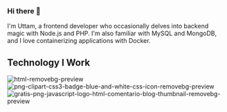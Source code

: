 ### Hi there 👋
 I'm Uttam, a frontend developer who occasionally delves into backend magic with Node.js and PHP. 
 I'm also familiar with MySQL and MongoDB, and I love containerizing applications with Docker.

## Technology I Work
![html-removebg-preview](https://github.com/uttampun44/uttampun44/assets/64242682/937eda42-cd66-46c9-8bd8-13cb50e8d068)
![png-clipart-css3-badge-blue-and-white-css-icon-removebg-preview](https://github.com/uttampun44/uttampun44/assets/64242682/55c977b3-f92f-4c30-babe-e41ae698d290)
![gratis-png-javascript-logo-html-comentario-blog-thumbnail-removebg-preview](https://github.com/uttampun44/uttampun44/assets/64242682/092bc07b-d94b-4d52-be59-58f8d4f6c451)
